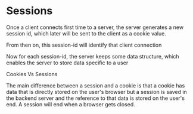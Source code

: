 # Sessions

Once a client connects first time to a server, the server generates a new session id, which later will be sent to the client as a cookie value.

From then on, this session-id will identify that client connection

Now for each session-id, the server keeps some data structure, which enables the server to store data specific to a user

Cookies Vs Sessions

The main difference between a session and a cookie is that a cookie has data that is directly stored on the user's browser but a session is saved in the backend server and the reference to that data is stored on the user's end. A session will end when a browser gets closed.